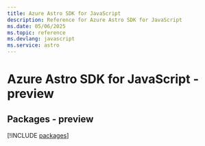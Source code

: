 ```yaml
---
title: Azure Astro SDK for JavaScript
description: Reference for Azure Astro SDK for JavaScript
ms.date: 05/06/2025
ms.topic: reference
ms.devlang: javascript
ms.service: astro
---
```

# Azure Astro SDK for JavaScript - preview
## Packages - preview
[!INCLUDE [packages](astro-index.md)]
